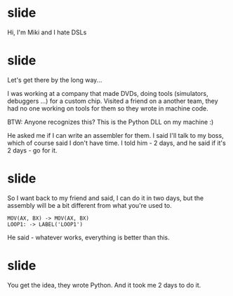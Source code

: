 # slide
Hi, I'm Miki and I hate DSLs

# slide
Let's get there by the long way...

I was working at a company that made DVDs, doing tools (simulators, debuggers
...) for a custom chip. Visited a friend on a another team, they had no one
working on tools for them so they wrote in machine code.

BTW: Anyone recognizes this? This is the Python DLL on my machine :)

He asked me if I can write an assembler for them. I said I'll talk to my boss,
which of course said I don't have time. I told him - 2 days, and he said if
it's 2 days - go for it.

# slide
So I want back to my friend and said, I can do it in two days, but the assembly
will be a bit different from what you're used to.

    MOV(AX, BX) -> MOV(AX, BX)
    LOOP1: -> LABEL('LOOP1')

He said - whatever works, everything is better than this.

# slide
You get the idea, they wrote Python. And it took me 2 days to do it.


